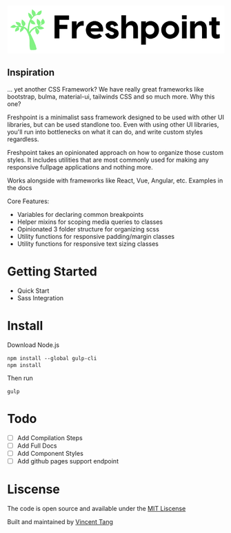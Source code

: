 ![](./docs/images/freshpoint-logo.png)

## Inspiration

... yet another CSS Framework? We have really great frameworks like bootstrap, bulma, material-ui, tailwinds CSS and so much more. Why this one?

Freshpoint is a minimalist sass framework designed to be used with other UI libraries, but can be used standlone too. Even with using other UI libraries, you'll run into bottlenecks on what it can do, and write custom styles regardless.

Freshpoint takes an opinionated approach on how to organize those custom styles. It includes utilities that are most commonly used for making any responsive fullpage applications and nothing more.

Works alongside with frameworks like React, Vue, Angular, etc. Examples in the docs

Core Features:

- Variables for declaring common breakpoints
- Helper mixins for scoping media queries to classes
- Opinionated 3 folder structure for organizing scss
- Utility functions for responsive padding/margin classes
- Utility functions for responsive text sizing classes

# Getting Started

- Quick Start
- Sass Integration

# Install

Download Node.js

```
npm install --global gulp-cli
npm install
```

Then run

```
gulp
```

# Todo

- [ ] Add Compilation Steps
- [ ] Add Full Docs
- [ ] Add Component Styles
- [ ] Add github pages support endpoint

# Liscense

The code is open source and available under the [MIT Liscense](https://opensource.org/licenses/MIT)

Built and maintained by [Vincent Tang](https://vincentmtang.com)